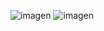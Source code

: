 ![imagen](https://github.com/dayannabravo/tarea-en-clases/assets/146054239/162081eb-79bf-4800-9b26-bedc3aa96453)
![imagen](https://github.com/dayannabravo/tarea-en-clases/assets/146054239/b0985949-2764-4d41-ad4b-34327e2b2374)
